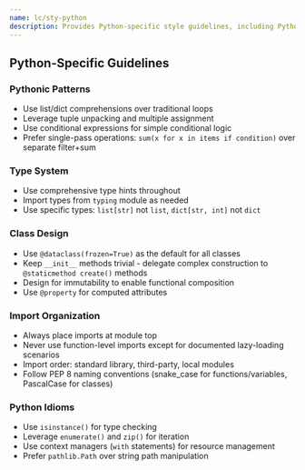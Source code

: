 ```yaml
---
name: lc/sty-python
description: Provides Python-specific style guidelines, including Pythonic patterns, type system usage, class design, import organization, and idioms. Use for Python projects to ensure consistent, readable, and maintainable code.
---
```


## Python-Specific Guidelines

### Pythonic Patterns

- Use list/dict comprehensions over traditional loops
- Leverage tuple unpacking and multiple assignment
- Use conditional expressions for simple conditional logic
- Prefer single-pass operations: `sum(x for x in items if condition)` over separate filter+sum

### Type System

- Use comprehensive type hints throughout
- Import types from `typing` module as needed
- Use specific types: `list[str]` not `list`, `dict[str, int]` not `dict`

### Class Design

- Use `@dataclass(frozen=True)` as the default for all classes
- Keep `__init__` methods trivial - delegate complex construction to `@staticmethod create()` methods
- Design for immutability to enable functional composition
- Use `@property` for computed attributes

### Import Organization

- Always place imports at module top
- Never use function-level imports except for documented lazy-loading scenarios
- Import order: standard library, third-party, local modules
- Follow PEP 8 naming conventions (snake_case for functions/variables, PascalCase for classes)

### Python Idioms

- Use `isinstance()` for type checking
- Leverage `enumerate()` and `zip()` for iteration
- Use context managers (`with` statements) for resource management
- Prefer `pathlib.Path` over string path manipulation
